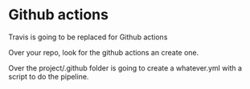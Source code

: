 # Github actions

Travis is going to be replaced for Github actions

Over your repo, look for the github actions an create one.

Over the project/.github folder is going to create a whatever.yml with a script to do the pipeline.

